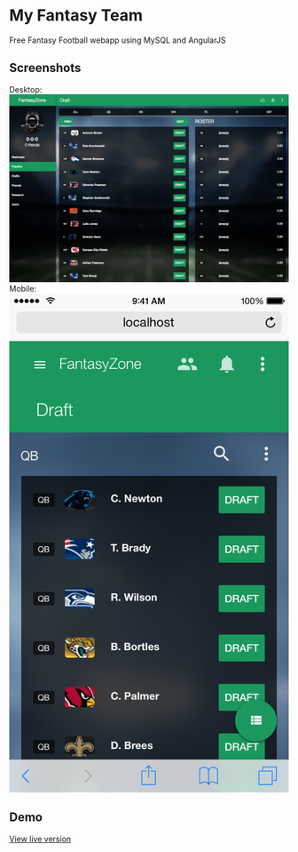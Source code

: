 # My Fantasy Team
Free Fantasy Football webapp using MySQL and AngularJS

## Screenshots
Desktop:
![image](screenshot-desktop.png)
Mobile:
![image](screenshot-mobile.png)

## Demo
[View live version](http://alexshive.github.io/myfantasyteam)

